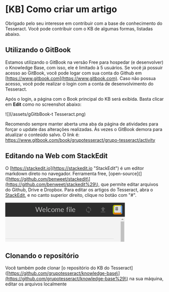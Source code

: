 # \[KB\] Como criar um artigo

Obrigado pelo seu interesse em contribuir com a base de conhecimento do Tesseract. Você pode contribuir com o KB de algumas formas, listadas abaixo.

## Utilizando o GitBook

Estamos utilizando o GitBook na versão Free para hospedar \(e desenvolver\) o Knowledge Base, com isso, ele é limitado à 5 usuários. Se você já possuir acesso ao GitBook, você pode logar com sua conta do Github em [https://www.gitbook.com](https://www.gitbook.com). Caso não possua acesso, você pode realizar o login com a conta de desenvolvimento do Tesseract.

Após o login, a página com o Book principal do KB será exibida. Basta clicar em **Edit** como no screenshot abaixo:

![](/assets/gGitbBook-t Tesseract.png)

Recomendo sempre manter aberta uma aba da página de atividades para forçar o update das alterações realizadas. Às vezes o GitBook demora para atualizar o conteúdo salvo. O link é: https://www.gitbook.com/book/grupotesseract/grupo-tesseract/activity

## Editando na Web com StackEdit

O [https://stackedit.io](https://stackedit.io "StackEdit") é um editor markdown direto no navegador. Ferramenta free, \[open-source](\]\([https://github.com/benweet/stackedit\](https://github.com/benweet/stackedit%29\), que permite editar arquivos do Github, Drive e Dropbox. Para editar os artigos do Tesseract, abra o [StackEdit](https://stackedit.io/app), e no canto superior direito, clique no botão com "#".

![](/assets/stackedit-login.png)



## Clonando o repositório

Você também pode clonar \[o repositório do KB do Tesseract\]\([https://github.com/grupotesseract/knowledge-base\](https://github.com/grupotesseract/knowledge-base%29\) na sua máquina, editar os arquivos localmente

<!--stackedit_data:
eyJoaXN0b3J5IjpbLTIxMzU2MjA4MzNdfQ==
-->
<!--stackedit_data:
eyJoaXN0b3J5IjpbNjEyNDQ1NDBdfQ==
-->